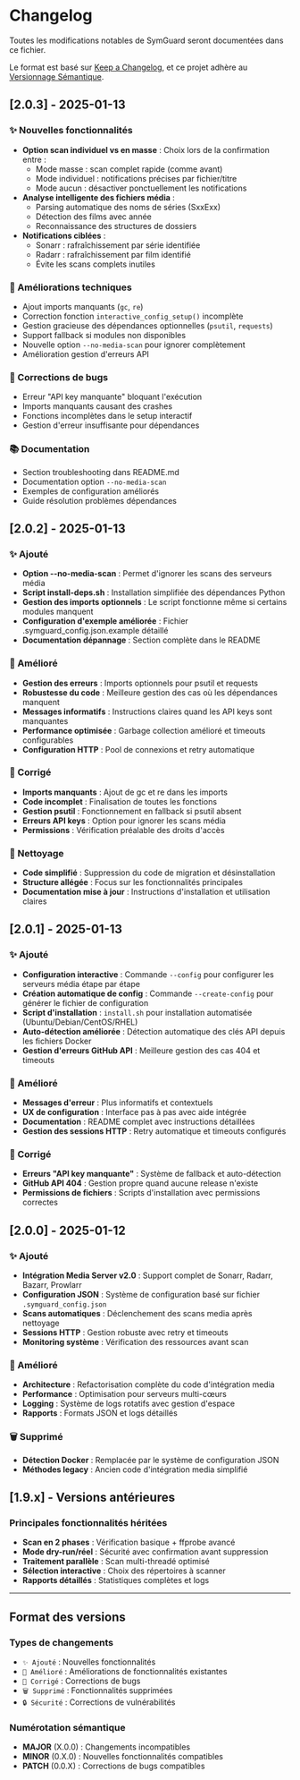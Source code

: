 # Changelog

Toutes les modifications notables de SymGuard seront documentées dans ce fichier.

Le format est basé sur [Keep a Changelog](https://keepachangelog.com/fr/1.0.0/),
et ce projet adhère au [Versionnage Sémantique](https://semver.org/lang/fr/).

## [2.0.3] - 2025-01-13

### ✨ Nouvelles fonctionnalités
- **Option scan individuel vs en masse** : Choix lors de la confirmation entre :
  - Mode masse : scan complet rapide (comme avant)
  - Mode individuel : notifications précises par fichier/titre
  - Mode aucun : désactiver ponctuellement les notifications
- **Analyse intelligente des fichiers média** : 
  - Parsing automatique des noms de séries (SxxExx)
  - Détection des films avec année
  - Reconnaissance des structures de dossiers
- **Notifications ciblées** :
  - Sonarr : rafraîchissement par série identifiée
  - Radarr : rafraîchissement par film identifié
  - Évite les scans complets inutiles

### 🔧 Améliorations techniques  
- Ajout imports manquants (`gc`, `re`)
- Correction fonction `interactive_config_setup()` incomplète
- Gestion gracieuse des dépendances optionnelles (`psutil`, `requests`)
- Support fallback si modules non disponibles
- Nouvelle option `--no-media-scan` pour ignorer complètement
- Amélioration gestion d'erreurs API

### 🐛 Corrections de bugs
- Erreur "API key manquante" bloquant l'exécution
- Imports manquants causant des crashes
- Fonctions incomplètes dans le setup interactif
- Gestion d'erreur insuffisante pour dépendances

### 📚 Documentation
- Section troubleshooting dans README.md
- Documentation option `--no-media-scan`
- Exemples de configuration améliorés
- Guide résolution problèmes dépendances

## [2.0.2] - 2025-01-13

### ✨ Ajouté
- **Option --no-media-scan** : Permet d'ignorer les scans des serveurs média
- **Script install-deps.sh** : Installation simplifiée des dépendances Python
- **Gestion des imports optionnels** : Le script fonctionne même si certains modules manquent
- **Configuration d'exemple améliorée** : Fichier .symguard_config.json.example détaillé
- **Documentation dépannage** : Section complète dans le README

### 🔧 Amélioré
- **Gestion des erreurs** : Imports optionnels pour psutil et requests
- **Robustesse du code** : Meilleure gestion des cas où les dépendances manquent
- **Messages informatifs** : Instructions claires quand les API keys sont manquantes
- **Performance optimisée** : Garbage collection amélioré et timeouts configurables
- **Configuration HTTP** : Pool de connexions et retry automatique

### 🐛 Corrigé
- **Imports manquants** : Ajout de gc et re dans les imports
- **Code incomplet** : Finalisation de toutes les fonctions
- **Gestion psutil** : Fonctionnement en fallback si psutil absent
- **Erreurs API keys** : Option pour ignorer les scans média
- **Permissions** : Vérification préalable des droits d'accès

### 🧹 Nettoyage
- **Code simplifié** : Suppression du code de migration et désinstallation
- **Structure allégée** : Focus sur les fonctionnalités principales
- **Documentation mise à jour** : Instructions d'installation et utilisation claires

## [2.0.1] - 2025-01-13

### ✨ Ajouté
- **Configuration interactive** : Commande `--config` pour configurer les serveurs média étape par étape
- **Création automatique de config** : Commande `--create-config` pour générer le fichier de configuration
- **Script d'installation** : `install.sh` pour installation automatisée (Ubuntu/Debian/CentOS/RHEL)
- **Auto-détection améliorée** : Détection automatique des clés API depuis les fichiers Docker
- **Gestion d'erreurs GitHub API** : Meilleure gestion des cas 404 et timeouts

### 🔧 Amélioré
- **Messages d'erreur** : Plus informatifs et contextuels
- **UX de configuration** : Interface pas à pas avec aide intégrée
- **Documentation** : README complet avec instructions détaillées
- **Gestion des sessions HTTP** : Retry automatique et timeouts configurés

### 🐛 Corrigé
- **Erreurs "API key manquante"** : Système de fallback et auto-détection
- **GitHub API 404** : Gestion propre quand aucune release n'existe
- **Permissions de fichiers** : Scripts d'installation avec permissions correctes

## [2.0.0] - 2025-01-12

### ✨ Ajouté
- **Intégration Media Server v2.0** : Support complet de Sonarr, Radarr, Bazarr, Prowlarr
- **Configuration JSON** : Système de configuration basé sur fichier `.symguard_config.json`
- **Scans automatiques** : Déclenchement des scans media après nettoyage
- **Sessions HTTP** : Gestion robuste avec retry et timeouts
- **Monitoring système** : Vérification des ressources avant scan

### 🔧 Amélioré
- **Architecture** : Refactorisation complète du code d'intégration media
- **Performance** : Optimisation pour serveurs multi-cœurs
- **Logging** : Système de logs rotatifs avec gestion d'espace
- **Rapports** : Formats JSON et logs détaillés

### 🗑️ Supprimé
- **Détection Docker** : Remplacée par le système de configuration JSON
- **Méthodes legacy** : Ancien code d'intégration media simplifié

## [1.9.x] - Versions antérieures

### Principales fonctionnalités héritées
- **Scan en 2 phases** : Vérification basique + ffprobe avancé
- **Mode dry-run/réel** : Sécurité avec confirmation avant suppression
- **Traitement parallèle** : Scan multi-threadé optimisé
- **Sélection interactive** : Choix des répertoires à scanner
- **Rapports détaillés** : Statistiques complètes et logs

---

## Format des versions

### Types de changements
- `✨ Ajouté` : Nouvelles fonctionnalités
- `🔧 Amélioré` : Améliorations de fonctionnalités existantes  
- `🐛 Corrigé` : Corrections de bugs
- `🗑️ Supprimé` : Fonctionnalités supprimées
- `🔒 Sécurité` : Corrections de vulnérabilités

### Numérotation sémantique
- **MAJOR** (X.0.0) : Changements incompatibles
- **MINOR** (0.X.0) : Nouvelles fonctionnalités compatibles
- **PATCH** (0.0.X) : Corrections de bugs compatibles
